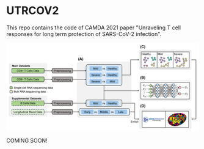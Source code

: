 # UTRCOV2

This repo contains the code of CAMDA 2021 paper "Unraveling T cell responses for long term protection of SARS-CoV-2 infection".

![](Workflow.jpg)

COMING SOON!